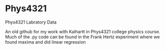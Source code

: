 Phys4321
========

Phys4321 Labratory Data

An old github for my work with Kalhartt in Phys4321 college physics course.  Much of the .py code can be found in the Frank Hertz experiment where we found maxima and did linear regression
